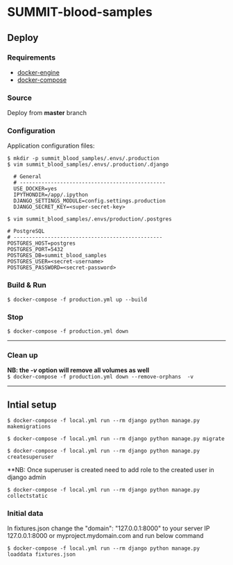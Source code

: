# SUMMIT-blood-samples

## Deploy

### Requirements
* [docker-engine](https://docs.docker.com/engine/install/centos/)
* [docker-compose](https://docs.docker.com/compose/install/)

### Source
Deploy from **master** branch 

### Configuration
Application configuration files:  

`$ mkdir -p summit_blood_samples/.envs/.production`  
`$ vim summit_blood_samples/.envs/.production/.django`  

      # General
      # -----------------------------------------------
      USE_DOCKER=yes
      IPYTHONDIR=/app/.ipython
      DJANGO_SETTINGS_MODULE=config.settings.production
      DJANGO_SECRET_KEY=<super-secret-key>

`$ vim summit_blood_samples/.envs/production/.postgres`  

    # PostgreSQL
    # ------------------------------------------------
    POSTGRES_HOST=postgres
    POSTGRES_PORT=5432
    POSTGRES_DB=summit_blood_samples
    POSTGRES_USER=<secret-username>
    POSTGRES_PASSWORD=<secret-password>

### Build & Run
`$ docker-compose -f production.yml up --build`

### Stop
`$ docker-compose -f production.yml down`

-----
### Clean up
**NB: the *-v* option will remove all volumes as well**  
`$ docker-compose -f production.yml down --remove-orphans  -v`

-----
## Intial setup
`$ docker-compose -f local.yml run --rm django python manage.py makemigrations`

`$ docker-compose -f local.yml run --rm django python manage.py migrate`

`$ docker-compose -f local.yml run --rm django python manage.py createsuperuser`

**NB: Once superuser is created need to add role to the created user in django admin

`$ docker-compose -f local.yml run --rm django python manage.py collectstatic`


### Initial data
In fixtures.json change the "domain": "127.0.0.1:8000" to your server IP 127.0.0.1:8000 or myproject.mydomain.com and run below command

`$ docker-compose -f local.yml run --rm django python manage.py loaddata fixtures.json`
